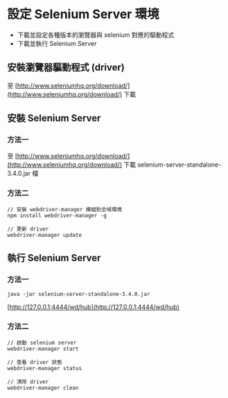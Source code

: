 # 設定 Selenium Server 環境

- 下載並設定各種版本的瀏覽器與 selenium 對應的驅動程式
- 下載並執行 Selenium Server

## 安裝瀏覽器驅動程式 (driver)

至 [http://www.seleniumhq.org/download/](http://www.seleniumhq.org/download/) 下載

## 安裝 Selenium Server

### 方法一

至 [http://www.seleniumhq.org/download/](http://www.seleniumhq.org/download/) 下載 selenium-server-standalone-3.4.0.jar 檔

### 方法二

```shell
// 安裝 webdriver-manager 模組到全域環境
npm install webdriver-manager -g

// 更新 driver
webdriver-manager update
```

## 執行 Selenium Server

### 方法一

```shell
java -jar selenium-server-standalone-3.4.0.jar
```

[http://127.0.0.1:4444/wd/hub](http://127.0.0.1:4444/wd/hub)

### 方法二

```shell
// 啟動 selenium server
webdriver-manager start

// 查看 driver 狀態
webdriver-manager status

// 清除 driver
webdriver-manager clean
```